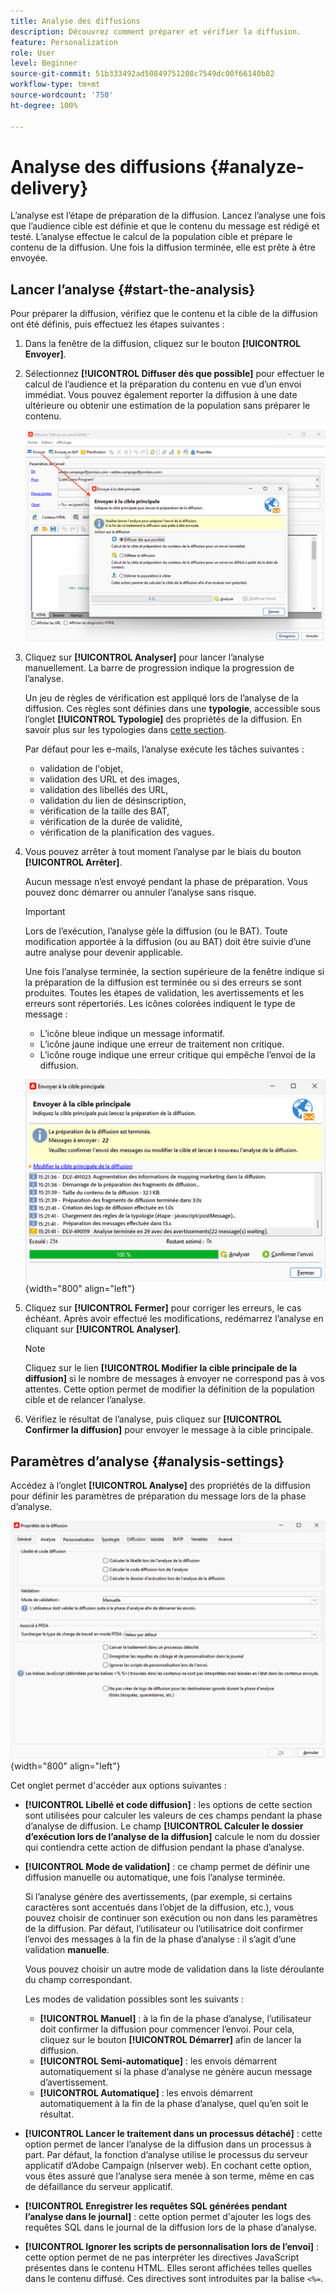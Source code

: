```yaml
---
title: Analyse des diffusions
description: Découvrez comment préparer et vérifier la diffusion.
feature: Personalization
role: User
level: Beginner
source-git-commit: 51b333492ad50849751208c7549dc00f66140b82
workflow-type: tm+mt
source-wordcount: '750'
ht-degree: 100%

---
```


# Analyse des diffusions {#analyze-delivery}

L’analyse est l’étape de préparation de la diffusion. Lancez l’analyse une fois que l’audience cible est définie et que le contenu du message est rédigé et testé. L’analyse effectue le calcul de la population cible et prépare le contenu de la diffusion. Une fois la diffusion terminée, elle est prête à être envoyée.

## Lancer l’analyse {#start-the-analysis}

Pour préparer la diffusion, vérifiez que le contenu et la cible de la diffusion ont été définis, puis effectuez les étapes suivantes :

1. Dans la fenêtre de la diffusion, cliquez sur le bouton **[!UICONTROL Envoyer]**.
1. Sélectionnez **[!UICONTROL Diffuser dès que possible]** pour effectuer le calcul de l’audience et la préparation du contenu en vue d’un envoi immédiat. Vous pouvez également reporter la diffusion à une date ultérieure ou obtenir une estimation de la population sans préparer le contenu.

   ![](assets/delivery-analysis-start.png)

1. Cliquez sur **[!UICONTROL Analyser]** pour lancer l’analyse manuellement. La barre de progression indique la progression de l’analyse.

   Un jeu de règles de vérification est appliqué lors de l’analyse de la diffusion. Ces règles sont définies dans une **typologie**, accessible sous l’onglet **[!UICONTROL Typologie]** des propriétés de la diffusion. En savoir plus sur les typologies dans [cette section](../../automation/campaign-opt/campaign-typologies.md).

   Par défaut pour les e-mails, l’analyse exécute les tâches suivantes :

   * validation de l&#39;objet,
   * validation des URL et des images,
   * validation des libellés des URL,
   * validation du lien de désinscription,
   * vérification de la taille des BAT,
   * vérification de la durée de validité,
   * vérification de la planification des vagues.


1. Vous pouvez arrêter à tout moment l’analyse par le biais du bouton **[!UICONTROL Arrêter]**.

   Aucun message n’est envoyé pendant la phase de préparation. Vous pouvez donc démarrer ou annuler l’analyse sans risque.

   >[!IMPORTANT]
   >
   >Lors de l’exécution, l’analyse gèle la diffusion (ou le BAT). Toute modification apportée à la diffusion (ou au BAT) doit être suivie d’une autre analyse pour devenir applicable.

   Une fois l’analyse terminée, la section supérieure de la fenêtre indique si la préparation de la diffusion est terminée ou si des erreurs se sont produites. Toutes les étapes de validation, les avertissements et les erreurs sont répertoriés. Les icônes colorées indiquent le type de message :

   * L’icône bleue indique un message informatif.
   * L’icône jaune indique une erreur de traitement non critique.
   * L’icône rouge indique une erreur critique qui empêche l’envoi de la diffusion.

   ![](assets/delivery-analysis-results.png){width="800" align="left"}

1. Cliquez sur **[!UICONTROL Fermer]** pour corriger les erreurs, le cas échéant. Après avoir effectué les modifications, redémarrez l’analyse en cliquant sur **[!UICONTROL Analyser]**.

   >[!NOTE]
   >
   >Cliquez sur le lien **[!UICONTROL Modifier la cible principale de la diffusion]** si le nombre de messages à envoyer ne correspond pas à vos attentes. Cette option permet de modifier la définition de la population cible et de relancer l’analyse.

1. Vérifiez le résultat de l’analyse, puis cliquez sur **[!UICONTROL Confirmer la diffusion]** pour envoyer le message à la cible principale.


## Paramètres d’analyse {#analysis-settings}

Accédez à l’onglet **[!UICONTROL Analyse]** des propriétés de la diffusion pour définir les paramètres de préparation du message lors de la phase d’analyse.

![](assets/delivery-properties-analysis-tab.png){width="800" align="left"}

Cet onglet permet d&#39;accéder aux options suivantes :

* **[!UICONTROL Libellé et code diffusion]** : les options de cette section sont utilisées pour calculer les valeurs de ces champs pendant la phase d’analyse de diffusion. Le champ **[!UICONTROL Calculer le dossier d’exécution lors de l’analyse de la diffusion]** calcule le nom du dossier qui contiendra cette action de diffusion pendant la phase d’analyse.

* **[!UICONTROL Mode de validation]** : ce champ permet de définir une diffusion manuelle ou automatique, une fois l’analyse terminée.

   Si l’analyse génère des avertissements, (par exemple, si certains caractères sont accentués dans l’objet de la diffusion, etc.), vous pouvez choisir de continuer son exécution ou non dans les paramètres de la diffusion. Par défaut, l’utilisateur ou l’utilisatrice doit confirmer l’envoi des messages à la fin de la phase d’analyse : il s’agit d’une validation **manuelle**.

   Vous pouvez choisir un autre mode de validation dans la liste déroulante du champ correspondant.

   Les modes de validation possibles sont les suivants :

   * **[!UICONTROL Manuel]** : à la fin de la phase d’analyse, l’utilisateur doit confirmer la diffusion pour commencer l’envoi. Pour cela, cliquez sur le bouton **[!UICONTROL Démarrer]** afin de lancer la diffusion.
   * **[!UICONTROL Semi-automatique]** : les envois démarrent automatiquement si la phase d’analyse ne génère aucun message d’avertissement.
   * **[!UICONTROL Automatique]** : les envois démarrent automatiquement à la fin de la phase d’analyse, quel qu’en soit le résultat.

* **[!UICONTROL Lancer le traitement dans un processus détaché]** : cette option permet de lancer l’analyse de la diffusion dans un processus à part. Par défaut, la fonction d’analyse utilise le processus du serveur applicatif d’Adobe Campaign (nlserver web). En cochant cette option, vous êtes assuré que l’analyse sera menée à son terme, même en cas de défaillance du serveur applicatif.
* **[!UICONTROL Enregistrer les requêtes SQL générées pendant l’analyse dans le journal]** : cette option permet d&#39;ajouter les logs des requêtes SQL dans le journal de la diffusion lors de la phase d’analyse.
* **[!UICONTROL Ignorer les scripts de personnalisation lors de l’envoi]** : cette option permet de ne pas interpréter les directives JavaScript présentes dans le contenu HTML. Elles seront affichées telles quelles dans le contenu diffusé. Ces directives sont introduites par la balise `<%=`.


